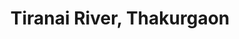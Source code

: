 ---
title: "Tiranai River, Thakurgaon"
title_bn: "তিরানাই নদী, ঠাকুরগাঁ"
description: "This river originated from the border region of Atwari Upazilla, Panchagarh which is mainly lowland area that joined with Nagor river at Baliadangi Upazilla, Thakurgaon. River lengths is 30 km, width 30 meters and depth is 4 meters. The size of river catchment area is 90 sq. km. Water flow throughout the year and free from tide and ebb."
---